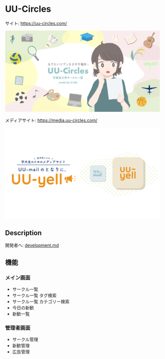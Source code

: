 # UU-Circles

サイト: https://uu-circles.com/

<p align="center">
<img src="./docs/uu-circles.png" alt="サークル一覧" />
</p>

メディアサイト: https://media.uu-circles.com/

<p align="center">
<img src="./docs/uuyell-post.png" alt="メディアサイト" />
</p>

## Description

開発者へ: [development.md](./docs/development.md)

## 機能

### メイン画面

- サークル一覧
- サークル一覧 タグ検索
- サークル一覧 カテゴリー検索
- 今日の新歓
- 新歓一覧

### 管理者画面

- サークル管理
- 新歓管理
- 広告管理
